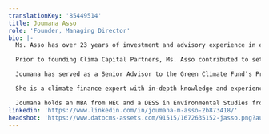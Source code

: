 ```yaml
---
translationKey: '85449514'
title: Joumana Asso
role: 'Founder, Managing Director'
bio: |-
  Ms. Asso has over 23 years of investment and advisory experience in emerging markets, including 11 years executing project and corporate finance deals in heavy industry and impact investing in clean technology start-ups (Private Equity and VC investments) at the International Finance Corporation, and nine years managing investment funds in climate-related assets, such as renewable energy, energy efficiency, clean technology, forestry, and climate adaptation at the World Bank, the Climate Investment Funds, and in the private sector.

  Prior to founding Clima Capital Partners, Ms. Asso contributed to setting up the private sector function, and managed the overall private sector portfolio and mandate of the Climate Investment Funds. She also coordinated and managed activities of the Clean Technology Fund’s operations in 2009-2011. In this capacity, Ms. Asso structured blended finance vehicles and solutions targeting various industries and segments of the market, tailored to the risk profile associated with each of segment.

  Joumana has served as a Senior Advisor to the Green Climate Fund’s Private Sector Facility in 2016-2018, where she advised its Board and formulated innovative strategic approaches to further mobilization of private investment in mitigation and adaptation, using wholesales approaches with consideration to the risk profile of countries’ sectoral portfolios.

  She is a climate finance expert with in-depth knowledge and experience in greening the financial sector and structuring climate finance lending programs, using blended finance structures and integrating risk management tools. She has led development of national climate finance strategies and NDC investment plans in Africa and the Middle East using unique financing approaches, mechanisms, and structuring anchored in the sectoral context and specificities of countries.

  Joumana holds an MBA from HEC and a DESS in Environmental Studies from the University of Montreal. She has executed investment transactions and climate finance advisory across the globe, including China, India, the Balkans, Sub-Saharan Africa, the Middle East and North Africa, Western Europe and North America. She speaks French, English, and Arabic.
linkedin: 'https://www.linkedin.com/in/joumana-m-asso-2b873418/'
headshot: 'https://www.datocms-assets.com/91515/1672635152-jasso.png?auto=compress'
---
```


